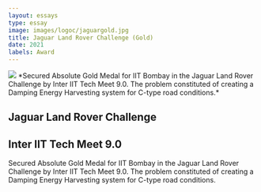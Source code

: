 ```yaml
---
layout: essays  
type: essay
image: images/logoc/jaguargold.jpg
title: Jaguar Land Rover Challenge (Gold) 
date: 2021 
labels: Award
---
```


<img class="ui image" src="{{ site.baseurl }}/images/logoc/jaguargold.jpg ">
*Secured Absolute Gold Medal for IIT Bombay in the Jaguar Land Rover Challenge by Inter IIT Tech Meet 9.0. The problem constituted of creating a Damping Energy Harvesting system for C-type road conditions.*

## Jaguar Land Rover Challenge
## Inter IIT Tech Meet 9.0
Secured Absolute Gold Medal for IIT Bombay in the Jaguar Land Rover Challenge by Inter IIT Tech Meet 9.0. The problem constituted of creating a Damping Energy Harvesting system for C-type road conditions.
